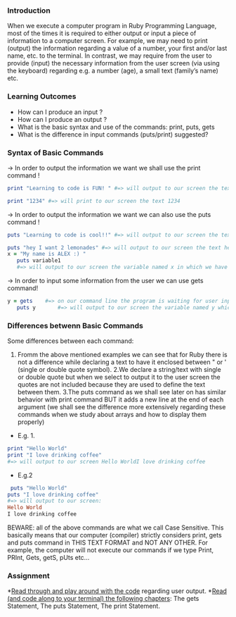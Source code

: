 <!-- This lesson will cover how to output things to the screen in Ruby and how to get input from the user. -->

### Introduction
When we execute a computer program in Ruby Programming Language, most of the times it is required to either output or input a piece of information to a computer screen.
For example, we may need to print (output) the information regarding a value of a number, your first and/or last name, etc. to the terminal. In contrast, we may require from the user to provide (input) the necessary information from the user screen (via using the keyboard) regarding e.g. a number (age), a small text (family’s name) etc.

### Learning Outcomes
* How can I produce an input ?
* How can I produce an output ?
* What is the basic syntax and use of the commands: print, puts, gets
* What is the difference in input commands (puts/print) suggested?

### Syntax of Basic Commands
→ In order to output the information we want we shall use the print command !	
```ruby
print "Learning to code is FUN! " #=> will output to our screen the text Learning to code is FUN!
```
```ruby
print "1234" #=> will print to our screen the text 1234
```

→ In order to output the information we want we can also use the puts command !	
```ruby
puts "Learning to code is cool!!" #=> will output to our screen the text Learning to code is cool!!
```
```ruby
puts "hey I want 2 lemonades" #=> will output to our screen the text hey I want 2 lemonades
x = "My name is ALEX :) "
   puts variable1
   #=> will output to our screen the variable named x in which we have stored the text My name is ALEX :)
```

→ In order to input some information from the user we can use gets command!
```ruby
y = gets    #=> on our command line the program is waiting for user input. E.g. if we type blue sky and press enter
   puts y       #=> will output to our screen the variable named y which has stored the user input (as a text). The output will be blue sky
```
### Differences betwenn Basic Commands

Some differences between each command:
1. Fromm the above mentioned examples we can see that for Ruby there is not a difference while declaring a text to have it enclosed between " or ' (single or double quote symbol).
2.We declare a string/text with single or double quote but when we select to output it to the user screen the quotes are not included because they are used to define the text between them.
3.The puts command as we shall see later on has similar behavior with print command BUT it adds a new line at the end of each argument (we shall see the difference more extensively regarding these commands when we study about arrays and how to display them properly)
 * E.g. 1.
 ```ruby
 print "Hello World"
print "I love drinking coffee"
#=> will output to our screen Hello WorldI love drinking coffee
``` 
 * E.g.2
```ruby 
 puts "Hello World"
puts "I love drinking coffee"
#=> will output to our screen: 
Hello World
I love drinking coffee
```

BEWARE: all of the above commands are what we call Case Sensitive. This basically means that our computer (compiler) strictly considers print, gets and puts command in THIS TEXT FORMAT  and NOT ANY OTHER. For example, the computer will not execute our commands if we type Print, PRInt,  Gets, getS, pUts etc...


### Assignment
*[Read through and play around with the code](https://www.learnrubyonline.org/en/Hello%2C_World%21) regarding user output. 
*[Read (and code along to your terminal) the following chapters](https://www.tutorialspoint.com/ruby/ruby_quick_guide.htm): The gets Statement, The puts Statement, The print Statement.
